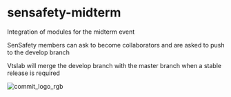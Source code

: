 sensafety-midterm
=================

Integration of modules for the midterm event

SenSafety members can ask to become collaborators and are asked to push to the develop branch


Vtslab will merge the develop branch with the master branch when a stable release is required

![commit_logo_rgb](https://cloud.githubusercontent.com/assets/6702316/4590849/b6bef43c-5064-11e4-92c8-38da2db025da.png)

